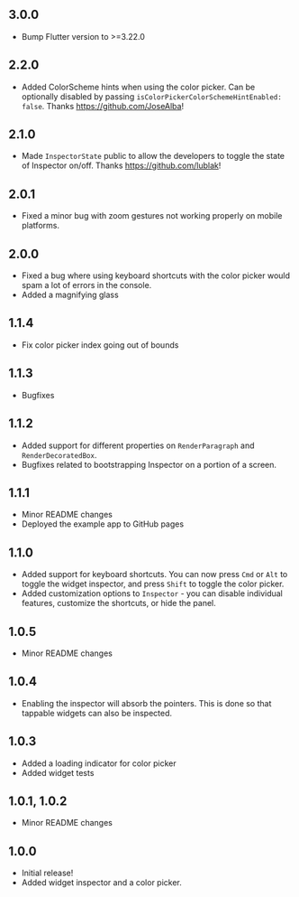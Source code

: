## 3.0.0

* Bump Flutter version to >=3.22.0

## 2.2.0

* Added ColorScheme hints when using the color picker. Can be optionally disabled by passing `isColorPickerColorSchemeHintEnabled: false`. Thanks https://github.com/JoseAlba!

## 2.1.0

* Made `InspectorState` public to allow the developers to toggle the state of Inspector on/off. Thanks https://github.com/lublak!

## 2.0.1

* Fixed a minor bug with zoom gestures not working properly on mobile platforms.

## 2.0.0

* Fixed a bug where using keyboard shortcuts with the color picker would spam a lot of errors in the console.
* Added a magnifying glass

## 1.1.4

* Fix color picker index going out of bounds

## 1.1.3

* Bugfixes

## 1.1.2

* Added support for different properties on `RenderParagraph` and `RenderDecoratedBox`.
* Bugfixes related to bootstrapping Inspector on a portion of a screen.

## 1.1.1

* Minor README changes
* Deployed the example app to GitHub pages

## 1.1.0

* Added support for keyboard shortcuts. You can now press `Cmd` or `Alt` to toggle the widget inspector, and press `Shift` to toggle the color picker.
* Added customization options to `Inspector` - you can disable individual features, customize the shortcuts, or hide the panel.

## 1.0.5

* Minor README changes

## 1.0.4

* Enabling the inspector will absorb the pointers. This is done so that tappable widgets can also be inspected.

## 1.0.3

* Added a loading indicator for color picker
* Added widget tests

## 1.0.1, 1.0.2

* Minor README changes

## 1.0.0

* Initial release!
* Added widget inspector and a color picker.
